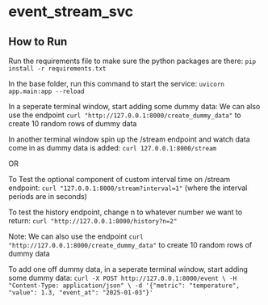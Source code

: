 # event_stream_svc
## How to Run
Run the requirements file to make sure the python packages are there:
`pip install -r requirements.txt`

In the base folder, run this command to start the service:
`uvicorn app.main:app --reload`

In a seperate terminal window, start adding some dummy data:
We can also use the endpoint `curl "http://127.0.0.1:8000/create_dummy_data"` to create 10 random rows of dummy data

In another terminal window spin up the /stream endpoint and watch data come in as dummy data is added:
`curl 127.0.0.1:8000/stream`

OR 

To Test the optional component of custom interval time on /stream endpoint:
`curl "127.0.0.1:8000/stream?interval=1"` (where the interval periods are in seconds)


To test the history endpoint, change n to whatever number we want to return:
`curl "http://127.0.0.1:8000/history?n=2"`


Note:
We can also use the endpoint `curl "http://127.0.0.1:8000/create_dummy_data"` to create 10 random rows of dummy data




To add one off dummy data, in a seperate terminal window, start adding some dummy data:
`curl -X POST http://127.0.0.1:8000/event \
  -H "Content-Type: application/json" \
  -d '{"metric": "temperature", "value": 1.3, "event_at": "2025-01-03"}'`

